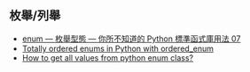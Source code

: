 ## 枚舉/列舉
* [enum — 枚舉型態 — 你所不知道的 Python 標準函式庫用法 07](https://blog.louie.lu/2017/08/02/%E4%BD%A0%E6%89%80%E4%B8%8D%E7%9F%A5%E9%81%93%E7%9A%84-python-%E6%A8%99%E6%BA%96%E5%87%BD%E5%BC%8F%E5%BA%AB%E7%94%A8%E6%B3%95-07-enum/)
* [Totally ordered enums in Python with ordered_enum](https://blog.yossarian.net/2020/03/02/Totally-ordered-enums-in-python-with-ordered_enum)
* [How to get all values from python enum class?](https://stackoverflow.com/questions/29503339/how-to-get-all-values-from-python-enum-class)

